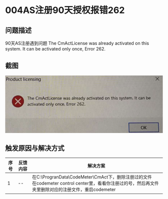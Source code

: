 # 004AS注册90天授权报错262
## 问题描述
90天AS注册遇到问题
The CmActLicense was already activated on this system. It can be activated only once, Error 262.
## 截图
![Img](./FILES/004AS注册90天授权报错262.md/img-20220713153628.png)

## 触发原因与解决方式
| 序号 | 反馈内容 | 解决方案 |
| -- | -- | -- |
| 1 | -- | 在C:\ProgranData\CodeMeter\CmAct下，删除注册过的文件 <br>在codemeter control center里，看看你注册过的号，然后再文件夹里删除对应的注册文件，重启codemeter |
